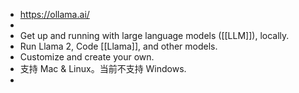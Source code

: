 - https://ollama.ai/
-
- Get up and running with large language models ([[LLM]]), locally.
- Run Llama 2, Code [[Llama]], and other models.
- Customize and create your own.
- 支持 Mac & Linux。当前不支持 Windows.
-